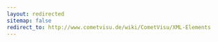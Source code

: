```yaml
---
layout: redirected
sitemap: false
redirect_to: http://www.cometvisu.de/wiki/CometVisu/XML-Elements
---
```


